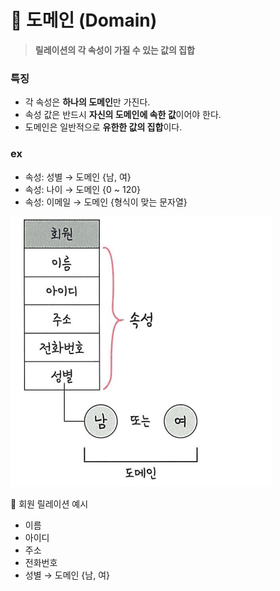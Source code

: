 # 📌 도메인 (Domain)

> **릴레이션의 각 속성이 가질 수 있는 값의 집합**  

### 특징
- 각 속성은 **하나의 도메인**만 가진다.  
- 속성 값은 반드시 **자신의 도메인에 속한 값**이어야 한다.  
- 도메인은 일반적으로 **유한한 값의 집합**이다.  

### ex
- 속성: 성별 → 도메인 {남, 여}  
- 속성: 나이 → 도메인 {0 ~ 120}  
- 속성: 이메일 → 도메인 {형식이 맞는 문자열}  

![alt text](./images/도메인.png)

📂 회원 릴레이션 예시  
- 이름  
- 아이디  
- 주소  
- 전화번호  
- 성별 → 도메인 {남, 여}  
